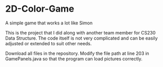 # 2D-Color-Game
A simple game that works a lot like Simon

This is the project that I did along with another team member for CS230 Data Structure. The code itself is not very complicated and can be easily adjusted or extended to suit other needs.


Download all files in the repository. Modify the file path at line 203 in GamePanels.java so that the program can load pictures correctly. 
